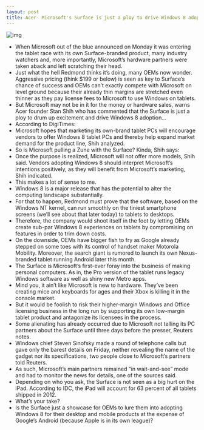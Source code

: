 ```yaml
---
layout: post
title: Acer- Microsoft's Surface is just a ploy to drive Windows 8 adoption
---
```

![img](http://media.idownloadblog.com/wp-content/uploads/2012/06/surface.jpg)
* When Microsoft out of the blue announced on Monday it was entering the tablet race with its own Surface-branded product, many industry watchers and, more importantly, Microsoft’s hardware partners were taken aback and left scratching their head.
* Just what the hell Redmond thinks it’s doing, many OEMs now wonder. Aggressive pricing (think $199 or below) is seen as key to Surface’s chance of success and OEMs can’t exactly compete with Microsoft on level ground because their already thin margins are stretched even thinner as they pay license fees to Microsoft to use Windows on tablets.
* But Microsoft may not be in it for the money or hardware sales, warns Acer founder Stan Shih who has commented that the Surface is just a ploy to drum up excitement and drive Windows 8 adoption…
* According to DigiTimes:
* Microsoft hopes that marketing its own-brand tablet PCs will encourage vendors to offer Windows 8 tablet PCs and thereby help expand market demand for the product line, Shih analyzed.
* So is Microsoft pulling a Zune with the Surface? Kinda, Shih says:
* Once the purpose is realized, Microsoft will not offer more models, Shih said. Vendors adopting Windows 8 should interpret Microsoft’s intentions positively, as they will benefit from Microsoft’s marketing, Shih indicated.
* This makes a lot of sense to me.
* Windows 8 is a major release that has the potential to alter the computing landscape substantially.
* For that to happen, Redmond must prove that the software, based on the Windows NT kernel, can run smoothly on the tiniest smartphone screens (we’ll see about that later today) to tablets to desktops.
* Therefore, the company would shoot itself in the foot by letting OEMs create sub-par Windows 8 experiences on tablets by compromising on features in order to trim down costs.
* On the downside, OEMs have bigger fish to fry as Google already stepped on some toes with its control of handset maker Motorola Mobility. Moreover, the search giant is rumored to launch its own Nexus-branded tablet running Android later this month.
* The Surface is Microsoft’s first-ever foray into the business of making personal computers. As in, the Pro version of the tablet runs legacy Windows software as well as shiny new Metro apps.
* Mind you, it ain’t like Microsoft is new to hardware. They’ve been creating mice and keyboards for ages and their Xbox is killing it in the console market.
* But it would be foolish to risk their higher-margin Windows and Office licensing business in the long run by supporting its own low-margin tablet product and antagonize its licensees in the process.
* Some alienating has already occurred due to Microsoft not telling its PC partners about the Surface until three days before the presser, Reuters notes.
* Windows chief Steven Sinofsky made a round of telephone calls but gave only the barest details on Friday, neither revealing the name of the gadget nor its specifications, two people close to Microsoft’s partners told Reuters.
* As such, Microsoft’s main partners remained “in wait-and-see” mode and had to monitor the news for details, one of the sources said.
* Depending on who you ask, the Surface is not seen as a big hurt on the iPad. According to IDC, the iPad will account for 63 percent of all tablets shipped in 2012.
* What’s your take?
* Is the Surface just a showcase for OEMs to lure them into adopting Windows 8 for their desktop and mobile products at the expense of Google’s Android (because Apple is in its own league)?


